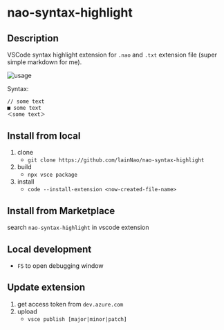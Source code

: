 # nao-syntax-highlight

## Description

VSCode syntax highlight extension for `.nao` and `.txt` extension file (super simple markdown for me).

![usage](https://i.imgur.com/kZiJ5O2.png)

Syntax:

```txt
// some text
■ some text
＜some text＞
```

## Install from local

1. clone
    - `git clone https://github.com/lainNao/nao-syntax-highlight`
2. build
    - `npx vsce package`
3. install
    - `code --install-extension <now-created-file-name>`

## Install from Marketplace

search `nao-syntax-highlight` in vscode extension

## Local development

- `F5` to open debugging window

## Update extension

1. get access token from `dev.azure.com`
2. upload
    - `vsce publish [major|minor|patch]`
